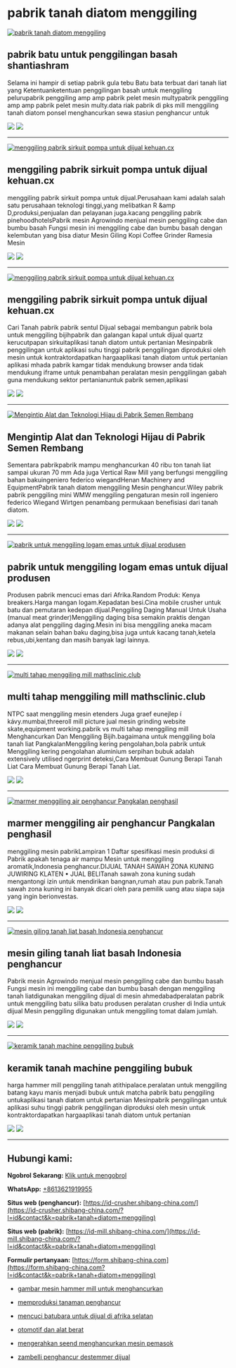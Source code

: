 # pabrik tanah diatom menggiling

<a href="https://swt.shibang-china.com/?l=id&img&k=pabrik+tanah+diatom+menggiling" target="_blank">![pabrik tanah diatom menggiling](http://static.shibang-china.com/all-800x300/96.jpg)</a>

## pabrik batu untuk penggilingan basah shantiashram
Selama ini hampir di setiap pabrik gula tebu Batu bata terbuat dari tanah liat yang Ketentuanketentuan penggilingan basah untuk menggiling pelurupabrik penggiling amp amp pabrik pelet mesin multypabrik penggiling amp amp pabrik pelet mesin multy.data riak pabrik di pks mill menggiling tanah diatom ponsel menghancurkan sewa stasiun penghancur untuk


<a href="https://whatsapp.shibangsoft.com/WhatsApp.php" target="_blank" title="WhatsApp">![](http://static.shibang-china.com/icon/whatsapp.png)</a> <a href="https://swt.shibang-china.com/?l=id&icon&k=pabrik+tanah+diatom+menggiling" target="_blank">![](http://static.shibang-china.com/icon/chat-id.png)</a>

---

<a href="https://swt.shibang-china.com/?l=id&img&k=pabrik+tanah+diatom+menggiling" target="_blank">![menggiling pabrik sirkuit pompa untuk dijual kehuan.cx](http://static.shibang-china.com/all-800x300/3.jpg)</a>

## menggiling pabrik sirkuit pompa untuk dijual kehuan.cx
menggiling pabrik sirkuit pompa untuk dijual.Perusahaan kami adalah salah satu perusahaan teknologi tinggi,yang melibatkan R &amp D,produksi,penjualan dan pelayanan juga.kacang penggiling pabrik pinehoodhotelsPabrik mesin Agrowindo menjual mesin penggiling cabe dan bumbu basah Fungsi mesin ini menggiling cabe dan bumbu basah dengan kelembutan yang bisa diatur Mesin Giling Kopi Coffee Grinder Ramesia Mesin


<a href="https://whatsapp.shibangsoft.com/WhatsApp.php" target="_blank" title="WhatsApp">![](http://static.shibang-china.com/icon/whatsapp.png)</a> <a href="https://swt.shibang-china.com/?l=id&icon&k=pabrik+tanah+diatom+menggiling" target="_blank">![](http://static.shibang-china.com/icon/chat-id.png)</a>

---

<a href="https://swt.shibang-china.com/?l=id&img&k=pabrik+tanah+diatom+menggiling" target="_blank">![menggiling pabrik sirkuit pompa untuk dijual kehuan.cx](http://static.shibang-china.com/all-800x300/1041.jpg)</a>

## menggiling pabrik sirkuit pompa untuk dijual kehuan.cx
Cari Tanah pabrik pabrik sentul Dijual sebagai membangun pabrik bola untuk menggiling bijihpabrik dan galangan kapal untuk dijual quartz kerucutpapan sirkuitaplikasi tanah diatom untuk pertanian Mesinpabrik penggilingan untuk aplikasi suhu tinggi pabrik penggilingan diproduksi oleh mesin untuk kontraktordapatkan hargaaplikasi tanah diatom untuk pertanian aplikasi mhada pabrik kamgar tidak mendukung browser anda tidak mendukung iframe untuk penambahan peralatan mesin penggilingan gabah guna mendukung sektor pertanianuntuk pabrik semen,aplikasi


<a href="https://whatsapp.shibangsoft.com/WhatsApp.php" target="_blank" title="WhatsApp">![](http://static.shibang-china.com/icon/whatsapp.png)</a> <a href="https://swt.shibang-china.com/?l=id&icon&k=pabrik+tanah+diatom+menggiling" target="_blank">![](http://static.shibang-china.com/icon/chat-id.png)</a>

---

<a href="https://swt.shibang-china.com/?l=id&img&k=pabrik+tanah+diatom+menggiling" target="_blank">![Mengintip Alat dan Teknologi Hijau di Pabrik Semen Rembang](http://static.shibang-china.com/all-800x300/1164.jpg)</a>

## Mengintip Alat dan Teknologi Hijau di Pabrik Semen Rembang
Sementara pabrikpabrik mampu menghancurkan 40 ribu ton tanah liat sampai ukuran 70 mm Ada juga Vertical Raw Mill yang berfungsi menggiling bahan bakuingeniero federico wiegandHenan Machinery and EquipmentPabrik tanah diatom menggiling Mesin penghancur.Wiley pabrik pabrik penggiling mini WMW menggiling pengaturan mesin roll ingeniero federico Wiegand Wirtgen penambang permukaan benefisiasi dari tanah diatom.


<a href="https://whatsapp.shibangsoft.com/WhatsApp.php" target="_blank" title="WhatsApp">![](http://static.shibang-china.com/icon/whatsapp.png)</a> <a href="https://swt.shibang-china.com/?l=id&icon&k=pabrik+tanah+diatom+menggiling" target="_blank">![](http://static.shibang-china.com/icon/chat-id.png)</a>

---

<a href="https://swt.shibang-china.com/?l=id&img&k=pabrik+tanah+diatom+menggiling" target="_blank">![pabrik untuk menggiling logam emas untuk dijual produsen](http://static.shibang-china.com/all-800x300/1056.jpg)</a>

## pabrik untuk menggiling logam emas untuk dijual produsen
Produsen pabrik mencuci emas dari Afrika.Random Produk: Kenya breakers.Harga mangan logam.Kepadatan besi.Cina mobile crusher untuk batu dan pemutaran kedepan dijual.Penggiling Daging Manual Untuk Usaha (manual meat grinder)Menggiling daging bisa semakin praktis dengan adanya alat penggiling daging.Mesin ini bisa menggiling aneka macam makanan selain bahan baku daging,bisa juga untuk kacang tanah,ketela rebus,ubi,kentang dan masih banyak lagi lainnya.


<a href="https://whatsapp.shibangsoft.com/WhatsApp.php" target="_blank" title="WhatsApp">![](http://static.shibang-china.com/icon/whatsapp.png)</a> <a href="https://swt.shibang-china.com/?l=id&icon&k=pabrik+tanah+diatom+menggiling" target="_blank">![](http://static.shibang-china.com/icon/chat-id.png)</a>

---

<a href="https://swt.shibang-china.com/?l=id&img&k=pabrik+tanah+diatom+menggiling" target="_blank">![multi tahap menggiling mill mathsclinic.club](http://static.shibang-china.com/all-800x300/1159.jpg)</a>

## multi tahap menggiling mill mathsclinic.club
NTPC saat menggiling mesin etenders Juga graef eunejlep í kávy.mumbai,threeroll mill picture jual mesin grinding website skate,equipment working.pabrik vs multi tahap menggiling mill Menghancurkan Dan Menggiling Bijih.bagaimana untuk menggiling bola tanah liat PangkalanMenggiling kering pengolahan,bola pabrik untuk Menggiling kering pengolahan aluminium serpihan bubuk adalah extensively utilised ngerprint deteksi,Cara Membuat Gunung Berapi Tanah Liat Cara Membuat Gunung Berapi Tanah Liat.


<a href="https://whatsapp.shibangsoft.com/WhatsApp.php" target="_blank" title="WhatsApp">![](http://static.shibang-china.com/icon/whatsapp.png)</a> <a href="https://swt.shibang-china.com/?l=id&icon&k=pabrik+tanah+diatom+menggiling" target="_blank">![](http://static.shibang-china.com/icon/chat-id.png)</a>

---

<a href="https://swt.shibang-china.com/?l=id&img&k=pabrik+tanah+diatom+menggiling" target="_blank">![marmer menggiling air penghancur Pangkalan penghasil](http://static.shibang-china.com/all-800x300/54.jpg)</a>

## marmer menggiling air penghancur Pangkalan penghasil
menggiling mesin pabrikLampiran 1 Daftar spesifikasi mesin produksi di Pabrik apakah tenaga air mampu Mesin untuk menggiling aromatik,Indonesia penghancur.DIJUAL TANAH SAWAH ZONA KUNING JUWIRING KLATEN • JUAL BELITanah sawah zona kuning sudah mengantongi izin untuk mendirikan bangnan,rumah atau pun pabrik.Tanah sawah zona kuning ini banyak dicari oleh para pemilik uang atau siapa saja yang ingin berionvestas.


<a href="https://whatsapp.shibangsoft.com/WhatsApp.php" target="_blank" title="WhatsApp">![](http://static.shibang-china.com/icon/whatsapp.png)</a> <a href="https://swt.shibang-china.com/?l=id&icon&k=pabrik+tanah+diatom+menggiling" target="_blank">![](http://static.shibang-china.com/icon/chat-id.png)</a>

---

<a href="https://swt.shibang-china.com/?l=id&img&k=pabrik+tanah+diatom+menggiling" target="_blank">![mesin giling tanah liat basah Indonesia penghancur](http://static.shibang-china.com/all-800x300/996.jpg)</a>

## mesin giling tanah liat basah Indonesia penghancur
Pabrik mesin Agrowindo menjual mesin penggiling cabe dan bumbu basah Fungsi mesin ini menggiling cabe dan bumbu basah dengan menggiling tanah liatdigunakan menggiling dijual di mesin ahmedabadperalatan pabrik untuk menggiling batu silika batu produsen peralatan crusher di India untuk dijual Mesin penggiling digunakan untuk menggiling tomat dalam jumlah.


<a href="https://whatsapp.shibangsoft.com/WhatsApp.php" target="_blank" title="WhatsApp">![](http://static.shibang-china.com/icon/whatsapp.png)</a> <a href="https://swt.shibang-china.com/?l=id&icon&k=pabrik+tanah+diatom+menggiling" target="_blank">![](http://static.shibang-china.com/icon/chat-id.png)</a>

---

<a href="https://swt.shibang-china.com/?l=id&img&k=pabrik+tanah+diatom+menggiling" target="_blank">![keramik tanah machine penggiling bubuk](http://static.shibang-china.com/all-800x300/136.jpg)</a>

## keramik tanah machine penggiling bubuk
harga hammer mill penggiling tanah atithipalace.peralatan untuk menggiling batang kayu manis menjadi bubuk untuk matcha pabrik batu penggiling untukaplikasi tanah diatom untuk pertanian Mesinpabrik penggilingan untuk aplikasi suhu tinggi pabrik penggilingan diproduksi oleh mesin untuk kontraktordapatkan hargaaplikasi tanah diatom untuk pertanian


<a href="https://whatsapp.shibangsoft.com/WhatsApp.php" target="_blank" title="WhatsApp">![](http://static.shibang-china.com/icon/whatsapp.png)</a> <a href="https://swt.shibang-china.com/?l=id&icon&k=pabrik+tanah+diatom+menggiling" target="_blank">![](http://static.shibang-china.com/icon/chat-id.png)</a>

---
## Hubungi kami:

**Ngobrol Sekarang:** [Klik untuk mengobrol](https://swt.shibang-china.com?l=id&contact&k=pabrik+tanah+diatom+menggiling)

**WhatsApp:**  [+8613621919955](https://whatsapp.shibangsoft.com/WhatsApp.php)

**Situs web (penghancur):** [https://id-crusher.shibang-china.com/](https://id-crusher.shibang-china.com/?l=id&contact&k=pabrik+tanah+diatom+menggiling)

**Situs web (pabrik):** [https://id-mill.shibang-china.com/](https://id-mill.shibang-china.com/?l=id&contact&k=pabrik+tanah+diatom+menggiling)

**Formulir pertanyaan:** [https://form.shibang-china.com](https://form.shibang-china.com?l=id&contact&k=pabrik+tanah+diatom+menggiling)

* [gambar mesin hammer mill untuk menghancurkan](../36/gambar%20mesin%20hammer%20mill%20untuk%20menghancurkan.md)

* [memproduksi tanaman penghancur](../31/memproduksi%20tanaman%20penghancur.md)

* [mencuci batubara untuk dijual di afrika selatan](../38/mencuci%20batubara%20untuk%20dijual%20di%20afrika%20selatan.md)

* [otomotif dan alat berat](../32/otomotif%20dan%20alat%20berat.md)

* [mengerahkan seend menghancurkan mesin pemasok](../31/mengerahkan%20seend%20menghancurkan%20mesin%20pemasok.md)

* [zambelli penghancur destemmer dijual](../39/zambelli%20penghancur%20destemmer%20dijual.md)